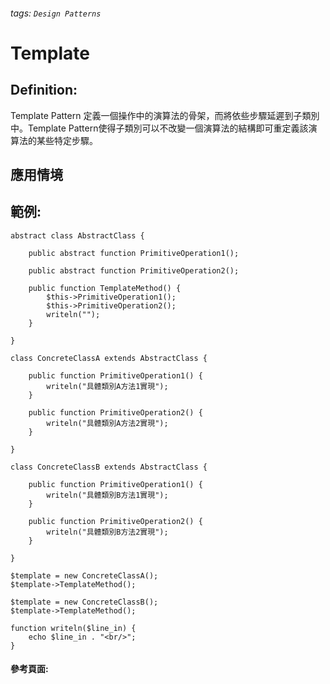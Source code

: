###### tags: `Design Patterns`
# Template

## Definition:
Template Pattern 定義一個操作中的演算法的骨架，而將依些步驟延遲到子類別中。Template Pattern使得子類別可以不改變一個演算法的結構即可重定義該演算法的某些特定步驟。


## 應用情境


## 範例:
```php=
abstract class AbstractClass {

    public abstract function PrimitiveOperation1();

    public abstract function PrimitiveOperation2();

    public function TemplateMethod() {
        $this->PrimitiveOperation1();
        $this->PrimitiveOperation2();
        writeln("");
    }

}

class ConcreteClassA extends AbstractClass {

    public function PrimitiveOperation1() {
        writeln("具體類別A方法1實現");
    }

    public function PrimitiveOperation2() {
        writeln("具體類別A方法2實現");
    }

}

class ConcreteClassB extends AbstractClass {

    public function PrimitiveOperation1() {
        writeln("具體類別B方法1實現");
    }

    public function PrimitiveOperation2() {
        writeln("具體類別B方法2實現");
    }

}

$template = new ConcreteClassA();
$template->TemplateMethod();

$template = new ConcreteClassB();
$template->TemplateMethod();

function writeln($line_in) {
    echo $line_in . "<br/>";
}
```



#### 參考頁面: